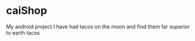 # caiShop
My android project
I have had tacos on the moon and find them far superior to earth tacos
